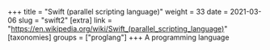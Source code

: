 +++
title = "Swift (parallel scripting language)"
weight = 33
date = 2021-03-06
slug = "swift2"
[extra]
link = "https://en.wikipedia.org/wiki/Swift_(parallel_scripting_language)"
[taxonomies]
groups = ["proglang"]
+++
A programming language

